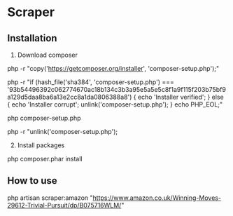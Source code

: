 <h1>Scraper</h1>

## Installation

1) Download composer

php -r "copy('https://getcomposer.org/installer', 'composer-setup.php');"

php -r "if (hash_file('sha384', 'composer-setup.php') === '93b54496392c062774670ac18b134c3b3a95e5a5e5c8f1a9f115f203b75bf9a129d5daa8ba6a13e2cc8a1da0806388a8') { echo 'Installer verified'; } else { echo 'Installer corrupt'; unlink('composer-setup.php'); } echo PHP_EOL;"

php composer-setup.php

php -r "unlink('composer-setup.php');



2) Install packages

php composer.phar install


## How to use

php artisan scraper:amazon "https://www.amazon.co.uk/Winning-Moves-29612-Trivial-Pursuit/dp/B075716WLM/"
